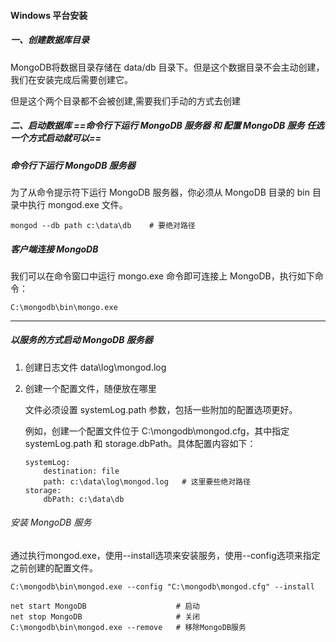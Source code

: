#### Windows 平台安装

##### 一、创建数据库目录

MongoDB将数据目录存储在 data/db 目录下。但是这个数据目录不会主动创建，我们在安装完成后需要创建它。 

但是这个两个目录都不会被创建,需要我们手动的方式去创建

##### 二、启动数据库  ==**命令行下运行 MongoDB 服务器** 和 **配置 MongoDB 服务** 任选一个方式启动就可以==

##### 命令行下运行 MongoDB 服务器

为了从命令提示符下运行 MongoDB 服务器，你必须从 MongoDB 目录的 bin 目录中执行 mongod.exe 文件。 

```
mongod --db path c:\data\db    # 要绝对路径
```

##### 客户端连接 MongoDB

我们可以在命令窗口中运行 mongo.exe 命令即可连接上 MongoDB，执行如下命令： 

```
C:\mongodb\bin\mongo.exe
```

---

##### 以服务的方式启动 MongoDB 服务器

1. 创建日志文件 data\log\mongod.log

2. 创建一个配置文件，随便放在哪里

   文件必须设置 systemLog.path 参数，包括一些附加的配置选项更好。

   例如，创建一个配置文件位于 C:\mongodb\mongod.cfg，其中指定 systemLog.path 和 storage.dbPath。具体配置内容如下：

   ```
   systemLog:
       destination: file
       path: c:\data\log\mongod.log   # 这里要些绝对路径
   storage:
       dbPath: c:\data\db
   ```

###### 安装 MongoDB 服务

通过执行mongod.exe，使用--install选项来安装服务，使用--config选项来指定之前创建的配置文件。 

```
C:\mongodb\bin\mongod.exe --config "C:\mongodb\mongod.cfg" --install
```

```
net start MongoDB                    # 启动
net stop MongoDB                     # 关闭
C:\mongodb\bin\mongod.exe --remove   # 移除MongoDB服务
```

